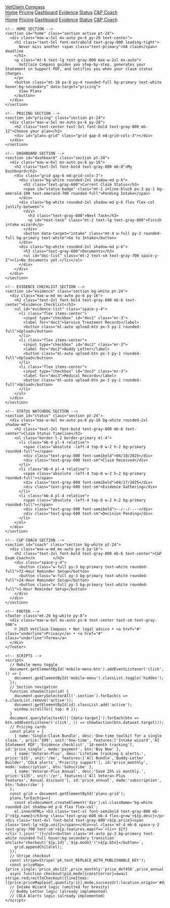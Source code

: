<!DOCTYPE html>
<html lang="en">
  <head>
    <meta charset="UTF-8" />
    <meta name="viewport" content="width=device-width, initial-scale=1.0" />
    <title>VetClaim Compass</title>
    <!-- Google Font: Inter -->
    <link href="https://fonts.googleapis.com/css2?family=Inter:wght@400;600;700&display=swap" rel="stylesheet"/>
    <!-- Tailwind CSS via CDN -->
    <script src="https://cdn.tailwindcss.com"></script>
    <script>
      tailwind.config = {
        theme: {
          extend: {
            colors: { primary: '#047857', secondary: '#065f46' },
            fontFamily: { sans: ['Inter', 'sans-serif'] }
          }
        }
      }
    </script>
    <!-- Stripe.js -->
    <script src="https://js.stripe.com/v3/"></script>
    <style>
      body { font-family: 'Inter', sans-serif; }
      .section { display: none; }
      .section.active { display: block; }
      html { scroll-behavior: smooth; }
      .upload-btn { background-color: #047857; color: white; }
    </style>
  </head>
  <body class="bg-gray-50 antialiased">
    <!-- NAVBAR -->
    <nav class="bg-white shadow-md fixed w-full z-30">
      <div class="max-w-6xl mx-auto px-6 py-4 flex justify-between items-center">
        <a href="#home" class="text-xl font-bold text-primary">VetClaim Compass</a>
        <div class="hidden md:flex space-x-6">
          <a href="#home" class="nav-link text-gray-700 hover:text-primary">Home</a>
          <a href="#pricing" class="nav-link text-gray-700 hover:text-primary">Pricing</a>
          <a href="#dashboard" class="nav-link text-gray-700 hover:text-primary">Dashboard</a>
          <a href="#evidence" class="nav-link text-gray-700 hover:text-primary">Evidence</a>
          <a href="#status" class="nav-link text-gray-700 hover:text-primary">Status</a>
          <a href="#coach" class="nav-link text-gray-700 hover:text-primary">C&P Coach</a>
        </div>
        <button id="mobile-menu-btn" class="md:hidden text-gray-700">
          <svg xmlns="http://www.w3.org/2000/svg" class="h-6 w-6" fill="none" viewBox="0 0 24 24" stroke="currentColor">
            <path stroke-linecap="round" stroke-linejoin="round" stroke-width="2" d="M4 6h16M4 12h16M4 18h16" />
          </svg>
        </button>
      </div>
      <div id="mobile-menu" class="hidden md:hidden bg-white px-6 pb-4">
        <a href="#home" class="block py-2 text-gray-700">Home</a>
        <a href="#pricing" class="block py-2 text-gray-700">Pricing</a>
        <a href="#dashboard" class="block py-2 text-gray-700">Dashboard</a>
        <a href="#evidence" class="block py-2 text-gray-700">Evidence</a>
        <a href="#status" class="block py-2 text-gray-700">Status</a>
        <a href="#coach" class="block py-2 text-gray-700">C&P Coach</a>
      </div>
    </nav>

    <!-- HOME SECTION -->
    <section id="home" class="section active pt-24">
      <div class="max-w-5xl mx-auto px-6 py-20 text-center">
        <h1 class="text-5xl font-extrabold text-gray-800 leading-tight">
          Never miss another <span class="text-primary">VA claim</span> deadline
        </h1>
        <p class="mt-6 text-lg text-gray-600 max-w-2xl mx-auto">
          VetClaim Compass guides you step-by-step, generates your Statement in Support PDF, and notifies you when your claim status changes.
        </p>
        <button class="mt-10 px-8 py-4 rounded-full bg-primary text-white hover:bg-secondary" data-target="pricing">
          View Plans
        </button>
      </div>
    </section>

    <!-- PRICING SECTION -->
    <section id="pricing" class="section pt-24">
      <div class="max-w-5xl mx-auto px-6 py-20">
        <h2 class="text-center text-3xl font-bold text-gray-800 mb-12">Choose your plan</h2>
        <div id="plans-grid" class="grid gap-8 md:grid-cols-3"></div>
      </div>
    </section>

    <!-- DASHBOARD SECTION -->
    <section id="dashboard" class="section pt-24">
      <div class="max-w-6xl mx-auto px-6 py-16">
        <h2 class="text-3xl font-bold text-gray-800 mb-8">My Dashboard</h2>
        <div class="grid gap-6 md:grid-cols-3">
          <div class="bg-white rounded-2xl shadow-md p-6">
            <h3 class="text-gray-600">Current Claim Status</h3>
            <span id="status-badge" class="mt-2 inline-block px-3 py-1 bg-emerald-100 text-emerald-700 rounded-full">Pending Intake</span>
          </div>
          <div class="bg-white rounded-2xl shadow-md p-6 flex flex-col justify-between">
            <div>
              <h3 class="text-gray-600">Next Task</h3>
              <p id="next-task" class="mt-2 text-lg text-gray-800">Finish intake wizard</p>
            </div>
            <button data-target="intake" class="mt-4 w-full py-2 rounded-full bg-primary text-white">Go to Intake</button>
          </div>
          <div class="bg-white rounded-2xl shadow-md p-6">
            <h3 class="text-gray-600">Documents</h3>
            <ul id="doc-list" class="mt-2 text-sm text-gray-700 space-y-2"><li>No documents yet.</li></ul>
          </div>
        </div>
      </div>
    </section>

    <!-- EVIDENCE CHECKLIST SECTION -->
    <section id="evidence" class="section bg-white pt-24">
      <div class="max-w-md mx-auto px-6 py-16">
        <h2 class="text-2xl font-bold text-gray-800 mb-6 text-center">Evidence Checklist</h2>
        <ul id="evidence-list" class="space-y-4">
          <li class="flex items-center">
            <input type="checkbox" id="doc1" class="mr-3">
            <label for="doc1">Service Treatment Records</label>
            <button class="ml-auto upload-btn px-3 py-1 rounded-full">Upload</button>
          </li>
          <li class="flex items-center">
            <input type="checkbox" id="doc2" class="mr-3">
            <label for="doc2">Buddy Letter</label>
            <button class="ml-auto upload-btn px-3 py-1 rounded-full">Upload</button>
          </li>
          <li class="flex items-center">
            <input type="checkbox" id="doc3" class="mr-3">
            <label for="doc3">Medical Records</label>
            <button class="ml-auto upload-btn px-3 py-1 rounded-full">Upload</button>
          </li>
        </ul>
      </div>
    </section>

    <!-- STATUS WATCHDOG SECTION -->
    <section id="status" class="section pt-24">
      <div class="max-w-4xl mx-auto px-6 py-16 bg-white rounded-2xl shadow-md">
        <h2 class="text-2xl font-bold text-gray-800 mb-6 text-center">Claim Status Timeline</h2>
        <ol class="border-l-2 border-primary ml-4">
          <li class="mb-4 pl-4 relative">
            <span class="absolute -left-4 top-0 w-2 h-2 bg-primary rounded-full"></span>
            <div class="text-gray-800 font-semibold">04/10/2025</div>
            <div class="text-gray-600 text-sm">Claim Received</div>
          </li>
          <li class="mb-4 pl-4 relative">
            <span class="absolute -left-4 top-0 w-2 h-2 bg-primary rounded-full"></span>
            <div class="text-gray-800 font-semibold">04/17/2025</div>
            <div class="text-gray-600 text-sm">Evidence Gathering</div>
          </li>
          <li class="mb-4 pl-4 relative">
            <span class="absolute -left-4 top-0 w-2 h-2 bg-primary rounded-full"></span>
            <div class="text-gray-800 font-semibold">--/--/----</div>
            <div class="text-gray-600 text-sm">Decision Pending</div>
          </li>
        </ol>
      </div>
    </section>

    <!-- C&P COACH SECTION -->
    <section id="coach" class="section bg-white pt-24">
      <div class="max-w-md mx-auto px-6 py-16">
        <h2 class="text-2xl font-bold text-gray-800 mb-6 text-center">C&P Exam Coach</n        </h2>
        <div class="space-y-4">
          <button class="w-full py-3 bg-primary text-white rounded-full">72-Hour Reminder Setup</button>
          <button class="w-full py-3 bg-primary text-white rounded-full">24-Hour Reminder Setup</button>
          <button class="w-full py-3 bg-primary text-white rounded-full">1-Hour Reminder Setup</button>
        </div>
      </div>
    </section>

    <!-- FOOTER -->
    <footer class="mt-20 bg-white py-8">
      <div class="max-w-6xl mx-auto px-6 text-center text-sm text-gray-500">
        © 2025 VetClaim Compass • Not legal advice • <a href="#" class="underline">Privacy</a> • <a href="#" class="underline">Terms</a>
      </div>
    </footer>

    <!-- SCRIPTS -->
    <script>
      // Mobile menu toggle
      document.getElementById('mobile-menu-btn').addEventListener('click', () => {
        document.getElementById('mobile-menu').classList.toggle('hidden');
      });
      // Section navigation
      function showSection(id) {
        document.querySelectorAll('.section').forEach(s => s.classList.remove('active'));
        document.getElementById(id).classList.add('active');
        window.scrollTo({ top: 0 });
      }
      document.querySelectorAll('[data-target]').forEach(btn => btn.addEventListener('click', () => showSection(btn.dataset.target)));
      // Pricing cards
      const plans = [
        { name:'Single-Claim Bundle', desc:'One-time toolkit for a single claim.', price:'$99', unit:'One-time', features:['Intake wizard','AI Statement PDF','Evidence checklist','18-month tracking'], id:'price_single', mode:'payment', btn:'Buy Now' },
        { name:'Veteran-Plus', desc:'Lifetime tracking & alerts.', price:'$15', unit:'/mo', features:['All Bundle','Buddy-Letter Builder','COLA alerts','Priority support'], id:'price_monthly', mode:'subscription', btn:'Subscribe' },
        { name:'Veteran-Plus Annual', desc:'Save 25% vs monthly.', price:'$135', unit:'/yr', features:['All Veteran-Plus features','Annual discount'], id:'price_annual', mode:'subscription', btn:'Subscribe' }
      ];
      const grid = document.getElementById('plans-grid');
      plans.forEach(p=>{
        const el=document.createElement('div');el.className='bg-white rounded-2xl shadow-md p-8 flex flex-col';
        el.innerHTML=`<h3 class='text-xl font-semibold text-gray-800 mb-2'>${p.name}</h3><p class='text-gray-600 mb-4 flex-grow'>${p.desc}</p><div class='text-4xl font-bold text-gray-800'>${p.price}<span class='text-lg'>${p.unit}</span></div><ul class='mt-4 mb-6 space-y-2 text-gray-700 text-sm'>${p.features.map(f=>`<li>• ${f}</li>`).join('')}</ul><button class='mt-auto py-3 bg-primary text-white rounded-full hover:bg-secondary transition' onclick="checkout('${p.id}','${p.mode}')">${p.btn}</button>`;
        grid.appendChild(el);
      });
      // Stripe checkout
      const stripe=Stripe('pk_test_REPLACE_WITH_PUBLISHABLE_KEY');
      const priceMap={price_single:'price_abc123',price_monthly:'price_def456',price_annual:'price_ghi789'};
      async function checkout(pid,mode){const{error}=await stripe.redirectToCheckout({lineItems:[{price:priceMap[pid],quantity:1}],mode,successUrl:location.origin+'#dashboard',cancelUrl:location.href});if(error)alert(error.message)}
      // Intake Wizard logic (omitted for brevity)
      // Buddy Letter logic (already implemented)
      // COLA Alerts logic (already implemented)
    </script>
  </body>
</html>
